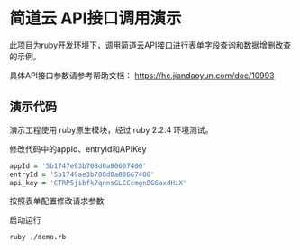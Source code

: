 # 简道云 API接口调用演示

此项目为ruby开发环境下，调用简道云API接口进行表单字段查询和数据增删改查的示例。

具体API接口参数请参考帮助文档： https://hc.jiandaoyun.com/doc/10993

## 演示代码

演示工程使用 ruby原生模块，经过 ruby 2.2.4 环境测试。

修改代码中的appId、entryId和APIKey

```ruby
appId = '5b1747e93b708d0a80667400'
entryId = '5b1749ae3b708d0a80667408'
api_key = 'CTRP5jibfk7qnnsGLCCcmgnBG6axdHiX'
```

按照表单配置修改请求参数

启动运行

```bash
ruby ./demo.rb
```
